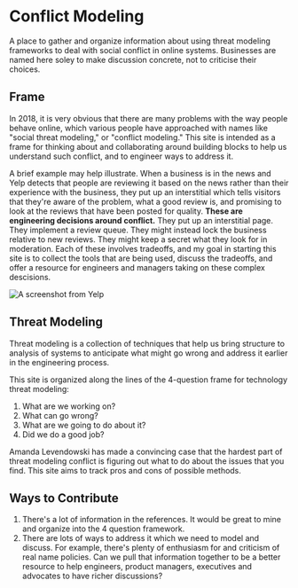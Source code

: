 # Conflict Modeling
A place to gather and organize information about using threat modeling
frameworks to deal with social conflict in online systems.  Businesses
are named here soley to make discussion concrete, not to criticise
their choices.

## Frame 

In 2018, it is very obvious that there are many problems with the way
people behave online, which various people have approached with names
like "social threat modeling," or "conflict modeling."  This site is
intended as a frame for thinking about and collaborating around
building blocks to help us understand such conflict, and to engineer
ways to address it.

A brief example may help illustrate.  When a business is in the news
and Yelp detects that people are reviewing it based on the news rather
than their experience with the business, they put up an interstitial
which tells visitors that they're aware of the problem, what a good
review is, and promising to look at the reviews that have been posted
for quality.  **These are engineering decisions around conflict.**
They put up an interstitial page.  They implement a review queue.
They might instead lock the business relative to new reviews.  They
might keep a secret what they look for in moderation.  Each of these
involves tradeoffs, and my goal in starting this site is to collect
the tools that are being used, discuss the tradeoffs, and offer a
resource for engineers and managers taking on these complex
descisions.

![A screenshot from Yelp](https://github.com/adamshostack/conflictmodeling/images/RedHen.png)

## Threat Modeling

Threat modeling is a collection of techniques that help us bring
structure to analysis of systems to anticipate what might go wrong and
address it earlier in the engineering process.

This site is organized along the lines of the 4-question frame for
technology threat modeling:

1. What are we working on?
2. What can go wrong?
3. What are we going to do about it?
4. Did we do a good job?

Amanda Levendowski has made a convincing case that the hardest part of threat
modeling conflict is figuring out what to do about the issues that you
find.  This site aims to track pros and cons of possible methods.

## Ways to Contribute
1. There's a lot of information in the references.  It would be great to mine and organize into the 4 question framework.
2. There are lots of ways to address it which we need to model and discuss.  For example, there's plenty of enthusiasm for and criticism of real name policies.  Can we pull that information together to be a better resource to help engineers, product managers, executives and advocates to have richer discussions?
